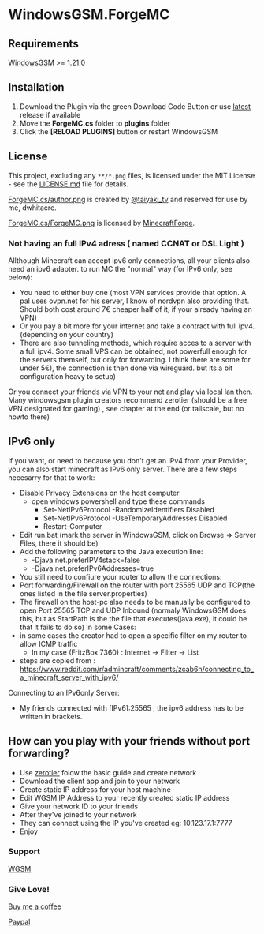# WindowsGSM.ForgeMC

## Requirements
[WindowsGSM](https://github.com/WindowsGSM/WindowsGSM) >= 1.21.0

## Installation
1. Download the Plugin via the green Download Code Button or use [latest](https://github.com/Raziel7893/WindowsGSM.ForgeMC/releases/latest) release if available
1. Move the **ForgeMC.cs** folder to **plugins** folder
1. Click the **[RELOAD PLUGINS]** button or restart WindowsGSM

## License
This project, excluding any `**/*.png` files, is licensed under the MIT License - see the [LICENSE.md](LICENSE.md) file for details.

[ForgeMC.cs/author.png](ForgeMC.cs/author.png) is created by [@taiyaki_tv](https://twitter.com/taiyaki_tv) and reserved for use by me, dwhitacre.

[ForgeMC.cs/ForgeMC.png](ForgeMC.cs/ForgeMC.png) is licensed by [MinecraftForge](https://github.com/MinecraftForge/MinecraftForge).

### Not having an full IPv4 adress ( named CCNAT or DSL Light )
Allthough Minecraft can accept ipv6 only connections, all your clients also need an ipv6 adapter. to run MC the "normal" way (for IPv6 only, see below):
- You need to either buy one (most VPN services provide that option. A pal uses ovpn.net for his server, I know of nordvpn also providing that. Should both cost around 7€ cheaper half of it, if your already having an VPN)
- Or you pay a bit more for your internet and take a contract with full ipv4. (depending on your country)
- There are also tunneling methods, which require acces to a server with a full ipv4. Some small VPS can be obtained, not powerfull enough for the servers themself, but only for forwarding. I think there are some for under 5€), the connection is then done via wireguard. but its a bit configuration heavy to setup) 

Or you connect your friends via VPN to your net and play via local lan then.
Many windowsgsm plugin creators recommend zerotier (should be a free VPN designated for gaming) , see chapter at the end (or tailscale, but no howto there)


## IPv6 only
If you want, or need to because you don't get an IPv4 from your Provider, you can also start minecraft as IPv6 only server. There are a few steps necesarry for that to work:
- Disable Privacy Extensions on the host computer
  - open windows powershell and type these commands
    - Set-NetIPv6Protocol -RandomizeIdentifiers Disabled
    - Set-NetIPv6Protocol -UseTemporaryAddresses Disabled
    - Restart-Computer
- Edit run.bat (mark the server in WindowsGSM, click on Browse => Server Files, there it should be)
- Add the following parameters to the Java execution line:
  - -Djava.net.preferIPV4stack=false
  - -Djava.net.preferIPv6Addresses=true
- You still need to confiure your router to allow the connections:
- Port forwarding/Firewall on the router with port 25565 UDP and TCP(the ones listed in the file server.properties)
- The firewall on the host-pc also needs to be manually be configured to open Port 25565 TCP and UDP Inbound (normaly WindowsGSM does this, but as StartPath is the the file that executes(java.exe), it could be that it fails to do so)
In some Cases: 
- in some cases the creator had to open a specific filter on my router to allow ICMP traffic
  - In my case (FritzBox 7360) : Internet -> Filter -> List
- steps are copied from : https://www.reddit.com/r/admincraft/comments/zcab6h/connecting_to_a_minecraft_server_with_ipv6/

Connecting to an IPv6only Server:
- My friends connected with [IPv6]:25565 , the ipv6 address has to be written in brackets.

## How can you play with your friends without port forwarding?
- Use [zerotier](https://www.zerotier.com/) folow the basic guide and create network
- Download the client app and join to your network
- Create static IP address for your host machine
- Edit WGSM IP Address to your recently created static IP address
- Give your network ID to your friends
- After they've joined to your network
- They can connect using the IP you've created eg: 10.123.17.1:7777
- Enjoy

### Support
[WGSM](https://discord.com/channels/590590698907107340/645730252672335893)

### Give Love!
[Buy me a coffee](https://ko-fi.com/raziel7893)

[Paypal](https://paypal.me/raziel7893)
